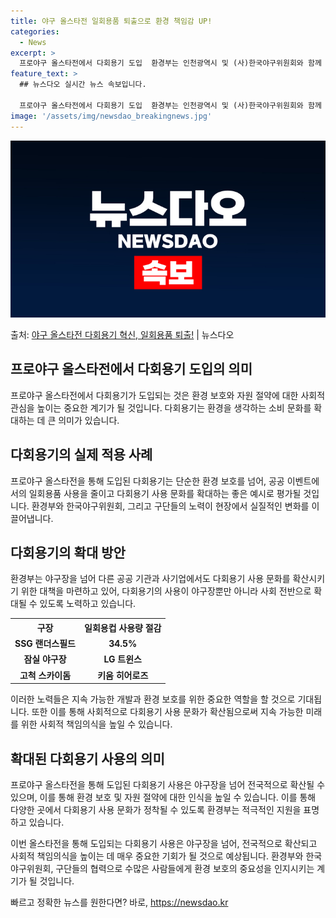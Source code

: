 ```yaml
---
title: 야구 올스타전 일회용품 퇴출으로 환경 책임감 UP!
categories:
  - News
excerpt: >
  프로야구 올스타전에서 다회용기 도입  환경부는 인천광역시 및 (사)한국야구위원회와 함께 오는 6일 SSG 랜…
feature_text: >
  ## 뉴스다오 실시간 뉴스 속보입니다.

  프로야구 올스타전에서 다회용기 도입  환경부는 인천광역시 및 (사)한국야구위원회와 함께 오는 6일 SSG 랜…
image: '/assets/img/newsdao_breakingnews.jpg'
---
```


![뉴스다오 속보](/assets/img/newsdao_breakingnews.jpg)

<p>출처: <a href="https://newsdao.kr/4643" rel="dofollow">야구 올스타전 다회용기 혁신, 일회용품 퇴출!</a> | 뉴스다오</p>

<h2 data-ke-size="size26">프로야구 올스타전에서 다회용기 도입의 의미</h2>
<p data-ke-size="size16">프로야구 올스타전에서 다회용기가 도입되는 것은 환경 보호와 자원 절약에 대한 사회적 관심을 높이는 중요한 계기가 될 것입니다. 다회용기는 환경을 생각하는 소비 문화를 확대하는 데 큰 의미가 있습니다.</p>

<h2 data-ke-size="size26">다회용기의 실제 적용 사례</h2>
<p data-ke-size="size16">프로야구 올스타전을 통해 도입된 다회용기는 단순한 환경 보호를 넘어, 공공 이벤트에서의 일회용품 사용을 줄이고 다회용기 사용 문화를 확대하는 좋은 예시로 평가될 것입니다. 환경부와 한국야구위원회, 그리고 구단들의 노력이 현장에서 실질적인 변화를 이끌어냅니다.</p>

<h2 data-ke-size="size26">다회용기의 확대 방안</h2>
<p data-ke-size="size16">환경부는 야구장을 넘어 다른 공공 기관과 사기업에서도 다회용기 사용 문화를 확산시키기 위한 대책을 마련하고 있어, 다회용기의 사용이 야구장뿐만 아니라 사회 전반으로 확대될 수 있도록 노력하고 있습니다.</p>

<table>
  <tr>
    <th>구장</th>
    <th>일회용컵 사용량 절감</th>
  </tr>
  <tr>
    <td style="text-align: center; height: 17px;"><b>SSG 랜더스필드</b></td>
    <td style="text-align: center; height: 17px;"><b>34.5%</b></td>
  </tr>
  <tr>
    <td style="text-align: center; height: 17px;"><b>잠실 야구장</b></td>
    <td style="text-align: center; height: 17px;"><b>LG 트윈스</b></td>
  </tr>
  <tr>
    <td style="text-align: center; height: 17px;"><b>고척 스카이돔</b></td>
    <td style="text-align: center; height: 17px;"><b>키움 히어로즈</b></td>
  </tr>
</table>

<p data-ke-size="size16">이러한 노력들은 지속 가능한 개발과 환경 보호를 위한 중요한 역할을 할 것으로 기대됩니다. 또한 이를 통해 사회적으로 다회용기 사용 문화가 확산됨으로써 지속 가능한 미래를 위한 사회적 책임의식을 높일 수 있습니다.</p>

<h2 data-ke-size="size26">확대된 다회용기 사용의 의미</h2>
<p data-ke-size="size16">프로야구 올스타전을 통해 도입된 다회용기 사용은 야구장을 넘어 전국적으로 확산될 수 있으며, 이를 통해 환경 보호 및 자원 절약에 대한 인식을 높일 수 있습니다. 이를 통해 다양한 곳에서 다회용기 사용 문화가 정착될 수 있도록 환경부는 적극적인 지원을 표명하고 있습니다.</p>

<p data-ke-size="size16">이번 올스타전을 통해 도입되는 다회용기 사용은 야구장을 넘어, 전국적으로 확산되고 사회적 책임의식을 높이는 데 매우 중요한 기회가 될 것으로 예상됩니다. 환경부와 한국야구위원회, 구단들의 협력으로 수많은 사람들에게 환경 보호의 중요성을 인지시키는 계기가 될 것입니다.</p>
 

빠르고 정확한 뉴스를 원한다면? 바로, <a href="https://newsdao.kr" rel="dofollow">https://newsdao.kr</a>


    
